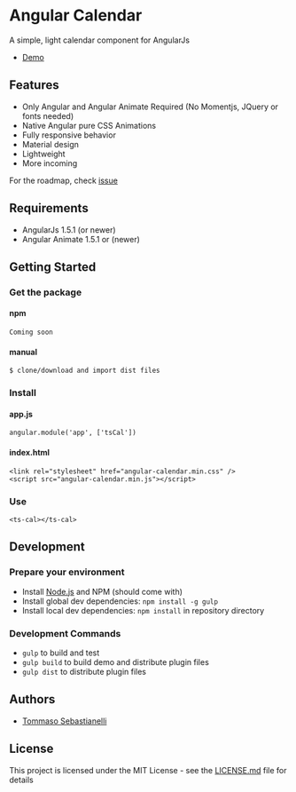 # Angular Calendar

A simple, light calendar component for AngularJs

- [Demo](https://plnkr.co/edit/7eHoO3YeZzSSF3uUfpeS?p=preview)

## Features

- Only Angular and Angular Animate Required (No Momentjs, JQuery or fonts needed)
- Native Angular pure CSS Animations
- Fully responsive behavior
- Material design
- Lightweight
- More incoming

For the roadmap, check [issue](https://github.com/tommaso-sebastianelli/angular-calendar/issues)

## Requirements

- AngularJs 1.5.1 (or newer)
- Angular Animate 1.5.1 or (newer)

## Getting Started

### Get the package
#### npm
```
Coming soon
```
#### manual
```
$ clone/download and import dist files
```
### Install
#### app.js

```
angular.module('app', ['tsCal'])
```

#### index.html
```
<link rel="stylesheet" href="angular-calendar.min.css" />
<script src="angular-calendar.min.js"></script>
```

### Use
```
<ts-cal></ts-cal>
```

## Development

### Prepare your environment
* Install [Node.js](http://nodejs.org/) and NPM (should come with)
* Install global dev dependencies: `npm install -g gulp`
* Install local dev dependencies: `npm install` in repository directory

### Development Commands

* `gulp` to build and test
* `gulp build` to build demo and distribute plugin files
* `gulp dist` to distribute plugin files

## Authors

* [Tommaso Sebastianelli](https://github.com/tommaso-sebastianelli)

## License

This project is licensed under the MIT License - see the [LICENSE.md](LICENSE.md) file for details

